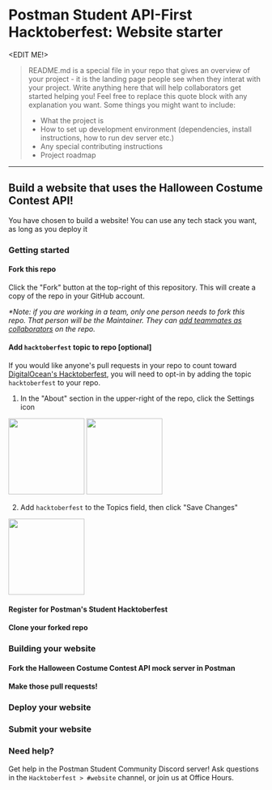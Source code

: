# Postman Student API-First Hacktoberfest: Website starter

<EDIT ME!>

> README.md is a special file in your repo that gives an overview of your project - it is the landing page people see when they interat with your project. Write anything here that will help collaborators get started helping you! Feel free to replace this quote block with any explanation you want. Some things you might want to include:
> - What the project is
> - How to set up development environment (dependencies, install instructions, how to run dev server etc.)
> - Any special contributing instructions
> - Project roadmap

------

## Build a website that uses the Halloween Costume Contest API!

You have chosen to build a website! You can use any tech stack you want, as long as you deploy it 

### Getting started 

#### Fork this repo 

Click the "Fork" button at the top-right of this repository. This will create a copy of the repo in your GitHub account.

*\*Note: if you are working in a team, only one person needs to fork this repo. That person will be the Maintainer. They can [add teammates as collaborators](https://docs.github.com/en/account-and-profile/setting-up-and-managing-your-github-user-account/managing-access-to-your-personal-repositories/inviting-collaborators-to-a-personal-repository) on the repo.*

#### Add `hacktoberfest` topic to repo [optional]

If you would like anyone's pull requests in your repo to count toward [DigitalOcean's Hacktoberfest](https://hacktoberfest.digitalocean.com/), you will need to opt-in by adding the topic `hacktoberfest` to your repo. 

1. In the "About" section in the upper-right of the repo, click the Settings icon
<img src="https://user-images.githubusercontent.com/9841162/134696893-29918c99-e2b3-43f7-97a1-99941051e1a4.png" height="150px" />
<img src="https://user-images.githubusercontent.com/9841162/134697037-d044c651-39e5-446d-b577-c0b417085c18.png" height="150px" />

2. Add `hacktoberfest` to the Topics field, then click "Save Changes"
<img src="https://user-images.githubusercontent.com/9841162/134697037-d044c651-39e5-446d-b577-c0b417085c18.png" height="150px" />


#### Register for Postman's Student Hacktoberfest

#### Clone your forked repo 

### Building your website

#### Fork the Halloween Costume Contest API mock server in Postman

#### Make those pull requests!

### Deploy your website

### Submit your website


### Need help? 

Get help in the Postman Student Community Discord server! Ask questions in the `Hacktoberfest > #website` channel, or join us at Office Hours. 


